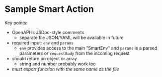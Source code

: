 # Sample Smart Action

Key points: 
- OpenAPI is JSDoc-style comments
	- separate file JSON/YAML will be available in future
- required input: `env` and `params`
	- `env` provides access to the main "SmartEnv" and `params` is a parsed parameters or `requestBody` from the incoming request
- should return an object or array
	- string and number probably work too
- *must export function with the same name as the file*